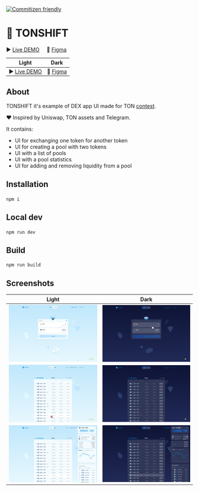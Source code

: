 [![Commitizen friendly](https://img.shields.io/badge/commitizen-friendly-brightgreen.svg)](http://commitizen.github.io/cz-cli/)

# 💎 TONSHIFT

▶️ [Live DEMO](https://zubarevegor.github.io/TonShift/)&nbsp;&nbsp;&nbsp;&nbsp;&nbsp;🎨 [Figma](https://www.figma.com/file/oBBa98DHNBjIafbUxDHXIa/TonShift?node-id=0%3A1) 

|Light|Dark|
|-|-|
|▶️ [Live DEMO](https://zubarevegor.github.io/TonShift/)|🎨 [Figma](https://www.figma.com/file/oBBa98DHNBjIafbUxDHXIa/TonShift?node-id=0%3A1) |

## About

TONSHIFT it's example of DEX app UI made for TON [contest](https://github.com/ton-blockchain/TIPs/issues/42).

❤️ Inspired by Uniswap, TON assets and Telegram.

It contains:
<ul>
<li>UI for exchanging one token for another token</li>
<li>UI for creating a pool with two tokens</li>
<li>UI with a list of pools</li>
<li>UI with a pool statistics</li>
<li>UI for adding and removing liquidity from a pool</li>
</ul>

## Installation

``npm i``

## Local dev

``npm run dev``

## Build

``npm run build``

## Screenshots
|Light|Dark|
|-|-|
|![img](https://github.com/ZubarevEgor/TonShift/blob/main/src/assets/docs/swap%20desktop.png)|![img](https://github.com/ZubarevEgor/TonShift/blob/main/src/assets/docs/swap%20desktop%20dark.png)|
|![img](https://github.com/ZubarevEgor/TonShift/blob/main/src/assets/docs/pools%20desktop.png)|![img](https://github.com/ZubarevEgor/TonShift/blob/main/src/assets/docs/pools%20desktop%20dark.png)|
|![img](https://github.com/ZubarevEgor/TonShift/blob/main/src/assets/docs/pool%20statistics%20desktop.png)|![img](https://github.com/ZubarevEgor/TonShift/blob/main/src/assets/docs/pools%20statistics%20desktop%20dark.png)|
